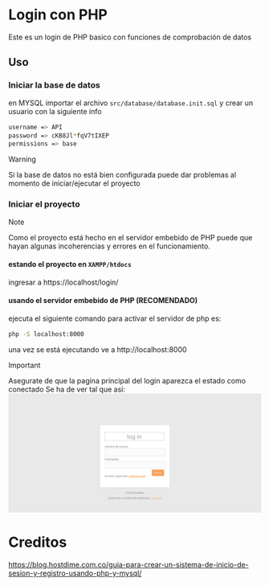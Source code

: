 # Login con PHP

Este es un login de PHP basico con funciones de comprobación de datos

## Uso

### Iniciar la base de datos

en MYSQL importar el archivo `src/database/database.init.sql` y crear un usuario con la siguiente info
    
``` bash
username => API
password => cKB8Jl*fqV7tIXEP
permissions => base
```

> [!WARNING]
> Si la base de datos no está bien configurada puede dar problemas al momento de iniciar/ejecutar el proyecto

### Iniciar el proyecto

> [!NOTE]
> Como el proyecto está hecho en el servidor embebido de PHP puede que hayan algunas incoherencias y errores en el funcionamiento.

#### estando el proyecto en `XAMPP/htdocs`

ingresar a https://localhost/login/

#### usando el servidor embebido de PHP (RECOMENDADO)

ejecuta el siguiente comando para activar el servidor de php es:

```bash
php -S localhost:8000
```

una vez se está ejecutando ve a http://localhost:8000

> [!IMPORTANT]
> Asegurate de que la pagina principal del login aparezca el estado como conectado
> Se ha de ver tal que así:
> <img src="./app.png" width=600 />

# Creditos

https://blog.hostdime.com.co/guia-para-crear-un-sistema-de-inicio-de-sesion-y-registro-usando-php-y-mysql/
